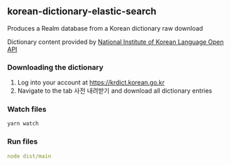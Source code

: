 ## korean-dictionary-elastic-search

Produces a Realm database from a Korean dictionary raw download

Dictionary content provided by [National Institute of Korean Language Open API](https://krdict.korean.go.kr/openApi/openApiInfo)

### Downloading the dictionary

1. Log into your account at https://krdict.korean.go.kr
2. Navigate to the tab 사전 내려받기 and download all dictionary entries

### Watch files

```bash
yarn watch
```

### Run files

```yaml
node dist/main
```
